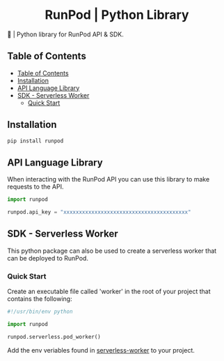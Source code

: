<div align="center">
<h1>RunPod | Python Library </h1>
</div>

🐍 | Python library for RunPod API &amp; SDK.

## Table of Contents

- [Table of Contents](#table-of-contents)
- [Installation](#installation)
- [API Language Library](#api-language-library)
- [SDK - Serverless Worker](#sdk---serverless-worker)
  - [Quick Start](#quick-start)

## Installation

```bash
pip install runpod
```

## API Language Library

When interacting with the RunPod API you can use this library to make requests to the API.

```python
import runpod

runpod.api_key = "xxxxxxxxxxxxxxxxxxxxxxxxxxxxxxxxxxxxxxxx"
```

## SDK - Serverless Worker

This python package can also be used to create a serverless worker that can be deployed to RunPod.

### Quick Start

Create an executable file called 'worker' in the root of your project that contains the following:

```python
#!/usr/bin/env python

import runpod

runpod.serverless.pod_worker()
```

Add the env veriables found in [serverless-worker](docs/serverless-worker.md) to your project.
